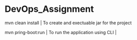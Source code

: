 # DevOps_Assignment
mvn clean install | To create and exectuable jar for the project

mvn pring-boot:run | To run the application using CLI |
